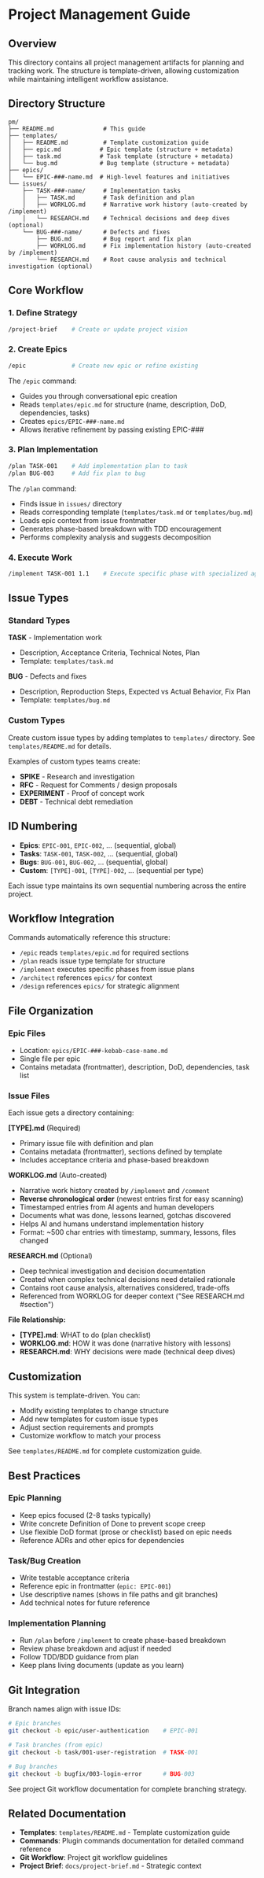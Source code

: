 # Project Management Guide

## Overview

This directory contains all project management artifacts for planning and tracking work. The structure is template-driven, allowing customization while maintaining intelligent workflow assistance.

## Directory Structure

```
pm/
├── README.md              # This guide
├── templates/
│   ├── README.md          # Template customization guide
│   ├── epic.md           # Epic template (structure + metadata)
│   ├── task.md           # Task template (structure + metadata)
│   └── bug.md            # Bug template (structure + metadata)
├── epics/
│   └── EPIC-###-name.md  # High-level features and initiatives
└── issues/
    ├── TASK-###-name/     # Implementation tasks
    │   ├── TASK.md        # Task definition and plan
    │   ├── WORKLOG.md     # Narrative work history (auto-created by /implement)
    │   └── RESEARCH.md    # Technical decisions and deep dives (optional)
    └── BUG-###-name/      # Defects and fixes
        ├── BUG.md         # Bug report and fix plan
        ├── WORKLOG.md     # Fix implementation history (auto-created by /implement)
        └── RESEARCH.md    # Root cause analysis and technical investigation (optional)
```

## Core Workflow

### 1. Define Strategy
```bash
/project-brief    # Create or update project vision
```

### 2. Create Epics
```bash
/epic             # Create new epic or refine existing
```

The `/epic` command:
- Guides you through conversational epic creation
- Reads `templates/epic.md` for structure (name, description, DoD, dependencies, tasks)
- Creates `epics/EPIC-###-name.md`
- Allows iterative refinement by passing existing EPIC-###

### 3. Plan Implementation
```bash
/plan TASK-001    # Add implementation plan to task
/plan BUG-003     # Add fix plan to bug
```

The `/plan` command:
- Finds issue in `issues/` directory
- Reads corresponding template (`templates/task.md` or `templates/bug.md`)
- Loads epic context from issue frontmatter
- Generates phase-based breakdown with TDD encouragement
- Performs complexity analysis and suggests decomposition

### 4. Execute Work
```bash
/implement TASK-001 1.1    # Execute specific phase with specialized agents
```

## Issue Types

### Standard Types

**TASK** - Implementation work
- Description, Acceptance Criteria, Technical Notes, Plan
- Template: `templates/task.md`

**BUG** - Defects and fixes
- Description, Reproduction Steps, Expected vs Actual Behavior, Fix Plan
- Template: `templates/bug.md`

### Custom Types

Create custom issue types by adding templates to `templates/` directory. See `templates/README.md` for details.

Examples of custom types teams create:
- **SPIKE** - Research and investigation
- **RFC** - Request for Comments / design proposals
- **EXPERIMENT** - Proof of concept work
- **DEBT** - Technical debt remediation

## ID Numbering

- **Epics**: `EPIC-001`, `EPIC-002`, ... (sequential, global)
- **Tasks**: `TASK-001`, `TASK-002`, ... (sequential, global)
- **Bugs**: `BUG-001`, `BUG-002`, ... (sequential, global)
- **Custom**: `[TYPE]-001`, `[TYPE]-002`, ... (sequential per type)

Each issue type maintains its own sequential numbering across the entire project.

## Workflow Integration

Commands automatically reference this structure:
- `/epic` reads `templates/epic.md` for required sections
- `/plan` reads issue type template for structure
- `/implement` executes specific phases from issue plans
- `/architect` references `epics/` for context
- `/design` references `epics/` for strategic alignment

## File Organization

### Epic Files
- Location: `epics/EPIC-###-kebab-case-name.md`
- Single file per epic
- Contains metadata (frontmatter), description, DoD, dependencies, task list

### Issue Files

Each issue gets a directory containing:

**[TYPE].md** (Required)
- Primary issue file with definition and plan
- Contains metadata (frontmatter), sections defined by template
- Includes acceptance criteria and phase-based breakdown

**WORKLOG.md** (Auto-created)
- Narrative work history created by `/implement` and `/comment`
- **Reverse chronological order** (newest entries first for easy scanning)
- Timestamped entries from AI agents and human developers
- Documents what was done, lessons learned, gotchas discovered
- Helps AI and humans understand implementation history
- Format: ~500 char entries with timestamp, summary, lessons, files changed

**RESEARCH.md** (Optional)
- Deep technical investigation and decision documentation
- Created when complex technical decisions need detailed rationale
- Contains root cause analysis, alternatives considered, trade-offs
- Referenced from WORKLOG for deeper context ("See RESEARCH.md #section")

**File Relationship:**
- **[TYPE].md**: WHAT to do (plan checklist)
- **WORKLOG.md**: HOW it was done (narrative history with lessons)
- **RESEARCH.md**: WHY decisions were made (technical deep dives)

## Customization

This system is template-driven. You can:
- Modify existing templates to change structure
- Add new templates for custom issue types
- Adjust section requirements and prompts
- Customize workflow to match your process

See `templates/README.md` for complete customization guide.

## Best Practices

### Epic Planning
- Keep epics focused (2-8 tasks typically)
- Write concrete Definition of Done to prevent scope creep
- Use flexible DoD format (prose or checklist) based on epic needs
- Reference ADRs and other epics for dependencies

### Task/Bug Creation
- Write testable acceptance criteria
- Reference epic in frontmatter (`epic: EPIC-001`)
- Use descriptive names (shows in file paths and git branches)
- Add technical notes for future reference

### Implementation Planning
- Run `/plan` before `/implement` to create phase-based breakdown
- Review phase breakdown and adjust if needed
- Follow TDD/BDD guidance from plan
- Keep plans living documents (update as you learn)

## Git Integration

Branch names align with issue IDs:
```bash
# Epic branches
git checkout -b epic/user-authentication    # EPIC-001

# Task branches (from epic)
git checkout -b task/001-user-registration  # TASK-001

# Bug branches
git checkout -b bugfix/003-login-error      # BUG-003
```

See project Git workflow documentation for complete branching strategy.

## Related Documentation

- **Templates**: `templates/README.md` - Template customization guide
- **Commands**: Plugin commands documentation for detailed command reference
- **Git Workflow**: Project git workflow guidelines
- **Project Brief**: `docs/project-brief.md` - Strategic context
